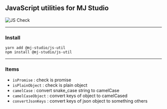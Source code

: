 ## JavaScript utilities for MJ Studio

![JS Check](https://github.com/mym0404/mj-studio-js-util/workflows/JS%20Check/badge.svg)

---
### Install

```
yarn add @mj-studio/js-util
npm install @mj-studio/js-util
```

---
### Items

* `isPromise` : check is promise
* `isPlainObject` : check is plain object
* `camelCase` : convert snake_case string to camelCase
* `camelCaseObject` : convert keys of object to camelCased 
* `convertJsonKeys` : convert keys of json object to something others
